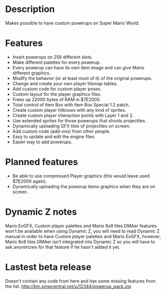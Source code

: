 # Description
Makes possible to have custom powerups on Super Mario World.

# Features
- Insert powerups on 256 different slots.
- Make different palettes for every powerup.
- Every powerup can have its own item image and can give Mario different graphics.
- Modify the behavior (or at least most of it) of the original powerups.
- Change and create your own player tilemap tables.
- Add custom code for custom player poses.
- Custom layout for the player graphics files.
- Frees up 22000 bytes of RAM in $7E2000.
- Total control of Item Box with Item Box Special 1.2 patch.
- Create custom player hitboxes with any kind of sprites.
- Create custom player interaction points with Layer 1 and 2.
- Use extended sprites for those powerups that shoots projectiles.
- Dynamically uploading GFX tiles of projectiles on screen.
- Add custom code (add-ons) from other people.
- Easy to update and edit the engine files.
- Easier way to add powerups.

# Planned features
- Be able to use compressed Player graphics (this would leave used $7E2000 again).
- Dynamically uploading the powerup items graphics when they are on screen.

# Dynamic Z notes
Mario ExGFX, Custom player palettes and Mario 8x8 tiles DMAer features won't be available when using Dynamic Z, you will need to read Dynamic Z manual in order to have Custom player palettes and Mario ExGFX, however, Mario 8x8 tiles DMAer isn't integrated into Dynamic Z so you will have to ask anonimzwx for that feature if he hasn't added it yet.

# Lastest beta release
Doesn't contain any code from here and has some missing features from the list.
http://bin.smwcentral.net/u/12344/powerup_pack.zip
